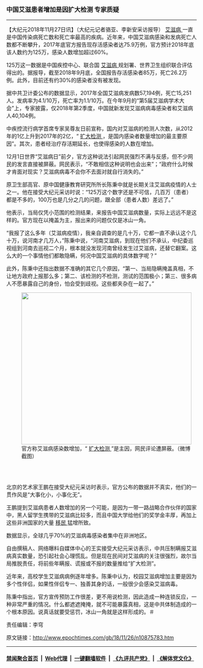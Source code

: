 ### 中国艾滋患者增加是因扩大检测 专家质疑
------------------------

<p>
 【大纪元2018年11月27日讯】（大纪元记者骆亚、李新安采访报导）
 <a href="http://www.epochtimes.com/gb/tag/%E8%89%BE%E6%BB%8B%E7%97%85.html">
  艾滋病
 </a>
 一直是中国传染病死亡数和死亡率最高的疾病。近年来，中国艾滋病感染和发病死亡人数都不断攀升，2017年底官方报告现存活感染者达75.9万例，官方预计2018年底该人数约为125万，感染人数增加超过60%。
</p>
<p>
 125万这一数据是中国疾控中心、联合国
 <a href="http://www.epochtimes.com/gb/tag/%E8%89%BE%E6%BB%8B%E7%97%85.html">
  艾滋病
 </a>
 规划署、世界卫生组织联合评估得出的。据报导，截至2018年9月底，全国报告存活感染者85万，死亡26.2万例。此外，目前还有约30%的感染者没有被发现。
</p>
<p>
 据中共卫计委公布的数据显示，2017年全国艾滋病发病数57,194例，死亡15,251人。发病率为4.1/10万，死亡率为1.1/10万。在今年9月的“第5届艾滋病学术大会”上，专家披露，仅2018年第2季度，中国就新发现艾滋病病毒感染者和艾滋病人40,104例。
</p>
<p>
 中疾控流行病学首席专家吴尊友日前宣称，国内对艾滋病的检测人次数，从2012年的1亿上升到2017年的2亿，“
 <a href="http://www.epochtimes.com/gb/tag/%E6%89%A9%E5%A4%A7%E6%A3%80%E6%B5%8B.html">
  扩大检测
 </a>
 ，是国内感染者数量增加的最主要原因”。其次，患者经治疗存活期延长，也使得感染的人数在增加。
</p>
<p>
 12月1日世界“艾滋病日”前夕，官方这种说法引起网民强烈不满与反感，但不少网民的发言直接被屏蔽。网民表示，“不敢相信这种说明也会出来”；“政府什么时候才肯面对现实？艾滋病病毒不会你不去面对就自行消失的。”
</p>
<p>
 原卫生部高官、原中国健康教育研究所所长陈秉中就是长期关注艾滋病疫情的人士之一。他在接受大纪元采访时说：“125万这个数字还是不可信，几百万（患者）都是不多的，100万也是几分之几的问题，跟全部（患者人数）差远了。”
</p>
<p>
 他表示，当局仅凭小范围的检测结果，来报告中国艾滋病数量，实际上远远不是这样的。官方现在以掩盖为主，报出来的问题仅仅是冰山一角。
</p>
<p>
 “我报了这么多年（艾滋病疫情），我亲自调查的是几十万，它都一直不承认这个几十万，说河南才几万人，”陈秉中说，“河南艾滋病，到现在他们不承认，中纪委巡视组到河南去巡视二个月，根本就没发现河南曾经发生过艾滋病，还替它翻案。这么大的一个事情他们都敢隐瞒，何况中国艾滋病的具体数字呢？”
</p>
<p>
 此外，陈秉中还指出数据不准确的其它几个原因，“第一、当局隐瞒掩盖真相，不让地方政府上报那么多；第二、该检测的不检测，测试的范围极小；第三、很多病人不愿暴露自己的身份，怕会受到歧视。这些都夹杂在一起了。”
</p>
<figure class="wp-caption aligncenter" id="attachment_10875840" style="width: 450px">
 <a href="http://i.epochtimes.com/assets/uploads/2018/11/333_meitu_1.jpg">
  <img alt="" class="wp-image-10875840 size-medium" height="402" src="http://i.epochtimes.com/assets/uploads/2018/11/333_meitu_1-450x402.jpg" width="450"/>
 </a>
 <br/><figcaption class="wp-caption-text">
  官方称艾滋病感染数增加，“
  <a href="http://www.epochtimes.com/gb/tag/%E6%89%A9%E5%A4%A7%E6%A3%80%E6%B5%8B.html">
   扩大检测
  </a>
  ”是主因，网民评论遭屏蔽。（微博截图）
 </figcaption><br/>
</figure><br/>
<p>
 北京的艺术家王鹏在接受大纪元采访时表示，官方公布的数据并不真实，他们的一贯作风是“大事化小，小事化无”。
</p>
<p>
 王鹏提到艾滋病患者人数增加的另一个可能，是因为一带一路战略合作伙伴的国家中，黑人留学生携带的艾滋病比较多，而且中国大学给他们的奖学金丰厚，再加上这些非洲国家的大量
 <a href="http://www.epochtimes.com/gb/tag/%E7%A7%BB%E6%B0%91.html">
  移民
 </a>
 猛增所致。
</p>
<p>
 数据显示，全球几乎70%的艾滋病毒感染者集中在非洲地区。
</p>
<p>
 自由撰稿人、网络曝料自媒体中心的王实接受大纪元采访表示，中共压制瞒报艾滋病真实数量，恐引起社会心理慌乱。但是现在民间对艾滋病的关注很强烈，故尔当局推脱责任，将前些年瞒报、谎报或不报的数量推给“扩大检测”。
</p>
<p>
 近年来，高校学生艾滋病病例逐年增多。陈秉中认为，校园艾滋病增加主要是因为多个性伴侣，如果性伴侣专一、独善其身的话，一般很少会感染艾滋病毒。
</p>
<p>
 陈秉中指出，官方宣传预防工作很差，更不用说检测，因此造成一种连锁反应，一种非常严重的情况。什么都遮遮掩掩，就不可能暴露真相，这是中共体制造成的一个根本原因。说真话就要受惩罚，冰山一角就是这样形成的。＃
</p>
<p>
 责任编辑：李穹
</p>

原文链接：http://www.epochtimes.com/gb/18/11/26/n10875783.htm


------------------------
#### [禁闻聚合首页](https://github.com/gfw-breaker/banned-news/blob/master/README.md) &nbsp;|&nbsp; [Web代理](https://github.com/gfw-breaker/open-proxy/blob/master/README.md) &nbsp;|&nbsp; [一键翻墙软件](https://github.com/gfw-breaker/nogfw/blob/master/README.md) &nbsp;|&nbsp; [《九评共产党》](https://github.com/gfw-breaker/9ping.md/blob/master/README.md#九评之一评共产党是什么) &nbsp;|&nbsp; [《解体党文化》](https://github.com/gfw-breaker/jtdwh.md/blob/master/README.md#绪论)